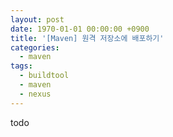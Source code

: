 ```yaml
---
layout: post
date: 1970-01-01 00:00:00 +0900
title: '[Maven] 원격 저장소에 배포하기'
categories:
  - maven
tags:
  - buildtool
  - maven
  - nexus
---
```


todo

